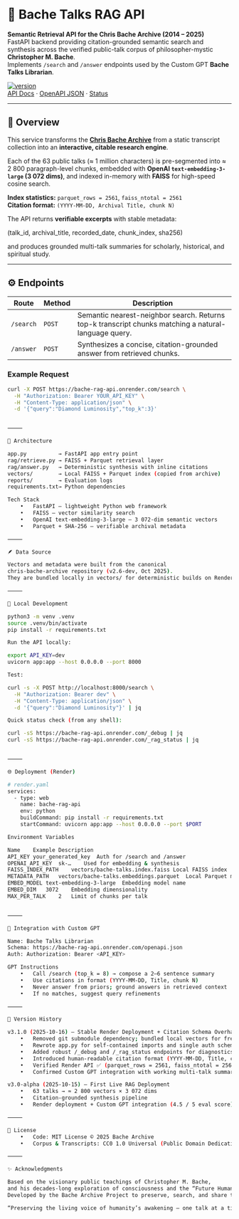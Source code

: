 # 🧠 Bache Talks RAG API

**Semantic Retrieval API for the Chris Bache Archive (2014 – 2025)**  
FastAPI backend providing citation-grounded semantic search and synthesis across the verified public-talk corpus of philosopher-mystic **Christopher M. Bache**.  
Implements `/search` and `/answer` endpoints used by the Custom GPT **Bache Talks Librarian**.

[![version](https://img.shields.io/badge/version-v3.1.0-blue)](https://bache-rag-api.onrender.com)  
[API Docs](https://bache-rag-api.onrender.com/docs) · [OpenAPI JSON](https://bache-rag-api.onrender.com/openapi.json) · [Status](https://bache-rag-api.onrender.com/_rag_status)

---

## 📖 Overview

This service transforms the [**Chris Bache Archive**](https://github.com/bache-archive/chris-bache-archive) from a static transcript collection into an **interactive, citable research engine**.

Each of the 63 public talks (≈ 1 million characters) is pre-segmented into ≈ 2 800 paragraph-level chunks, embedded with **OpenAI `text-embedding-3-large` (3 072 dims)**, and indexed in-memory with **FAISS** for high-speed cosine search.

**Index statistics:** `parquet_rows = 2561`, `faiss_ntotal = 2561`  
**Citation format:** `(YYYY-MM-DD, Archival Title, chunk N)`

The API returns **verifiable excerpts** with stable metadata:

(talk_id, archival_title, recorded_date, chunk_index, sha256)

and produces grounded multi-talk summaries for scholarly, historical, and spiritual study.

---

## ⚙️ Endpoints

| Route | Method | Description |
|-------|---------|-------------|
| `/search` | `POST` | Semantic nearest-neighbor search. Returns top-k transcript chunks matching a natural-language query. |
| `/answer` | `POST` | Synthesizes a concise, citation-grounded answer from retrieved chunks. |

### Example Request

```bash
curl -X POST https://bache-rag-api.onrender.com/search \
  -H "Authorization: Bearer YOUR_API_KEY" \
  -H "Content-Type: application/json" \
  -d '{"query":"Diamond Luminosity","top_k":3}'


⸻

🧩 Architecture

app.py          → FastAPI app entry point
rag/retrieve.py → FAISS + Parquet retrieval layer
rag/answer.py   → Deterministic synthesis with inline citations
vectors/        → Local FAISS + Parquet index (copied from archive)
reports/        → Evaluation logs
requirements.txt→ Python dependencies

Tech Stack
	•	FastAPI – lightweight Python web framework
	•	FAISS – vector similarity search
	•	OpenAI text-embedding-3-large – 3 072-dim semantic vectors
	•	Parquet + SHA-256 – verifiable archival metadata

⸻

🪶 Data Source

Vectors and metadata were built from the canonical
chris-bache-archive repository (v2.6-dev, Oct 2025).
They are bundled locally in vectors/ for deterministic builds on Render.

⸻

🚀 Local Development

python3 -m venv .venv
source .venv/bin/activate
pip install -r requirements.txt

Run the API locally:

export API_KEY=dev
uvicorn app:app --host 0.0.0.0 --port 8000

Test:

curl -s -X POST http://localhost:8000/search \
  -H "Authorization: Bearer dev" \
  -H "Content-Type: application/json" \
  -d '{"query":"Diamond Luminosity"}' | jq

Quick status check (from any shell):

curl -sS https://bache-rag-api.onrender.com/_debug | jq
curl -sS https://bache-rag-api.onrender.com/_rag_status | jq


⸻

🌐 Deployment (Render)

# render.yaml
services:
  - type: web
    name: bache-rag-api
    env: python
    buildCommand: pip install -r requirements.txt
    startCommand: uvicorn app:app --host 0.0.0.0 --port $PORT

Environment Variables

Name	Example	Description
API_KEY	your_generated_key	Auth for /search and /answer
OPENAI_API_KEY	sk-…	Used for embedding & synthesis
FAISS_INDEX_PATH	vectors/bache-talks.index.faiss	Local FAISS index
METADATA_PATH	vectors/bache-talks.embeddings.parquet	Local Parquet metadata
EMBED_MODEL	text-embedding-3-large	Embedding model name
EMBED_DIM	3072	Embedding dimensionality
MAX_PER_TALK	2	Limit of chunks per talk


⸻

🤖 Integration with Custom GPT

Name: Bache Talks Librarian
Schema: https://bache-rag-api.onrender.com/openapi.json
Auth: Authorization: Bearer <API_KEY>

GPT Instructions
	•	Call /search (top_k = 8) → compose a 2–6 sentence summary
	•	Use citations in format (YYYY-MM-DD, Title, chunk N)
	•	Never answer from priors; ground answers in retrieved context
	•	If no matches, suggest query refinements

⸻

🧾 Version History

v3.1.0 (2025-10-16) — Stable Render Deployment + Citation Schema Overhaul
	•	Removed git submodule dependency; bundled local vectors for free-tier Render builds
	•	Rewrote app.py for self-contained imports and single auth scheme
	•	Added robust /_debug and /_rag_status endpoints for diagnostics
	•	Introduced human-readable citation format (YYYY-MM-DD, Title, chunk N)
	•	Verified Render API ✅ (parquet_rows = 2561, faiss_ntotal = 2561)
	•	Confirmed Custom GPT integration with working multi-talk summaries

v3.0-alpha (2025-10-15) — First Live RAG Deployment
	•	63 talks → ≈ 2 800 vectors × 3 072 dims
	•	Citation-grounded synthesis pipeline
	•	Render deployment + Custom GPT integration (4.5 / 5 eval score)

⸻

📜 License
	•	Code: MIT License © 2025 Bache Archive
	•	Corpus & Transcripts: CC0 1.0 Universal (Public Domain Dedication)

⸻

✨ Acknowledgments

Based on the visionary public teachings of Christopher M. Bache,
and his decades-long exploration of consciousness and the “Future Human.”
Developed by the Bache Archive Project to preserve, search, and share these teachings for future generations.

“Preserving the living voice of humanity’s awakening — one talk at a time.”
